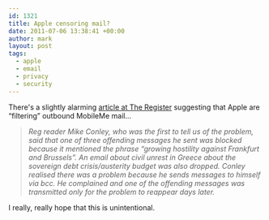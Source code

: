 ```yaml
---
id: 1321
title: Apple censoring mail?
date: 2011-07-06 13:38:41 +00:00
author: mark
layout: post
tags:
  - apple
  - email
  - privacy
  - security
---
```

There's a slightly alarming [article at The Register](http://www.theregister.co.uk/2011/07/06/mobileme_censorware_row/) suggesting that Apple are &#8220;filtering&#8221; outbound MobileMe mail&#8230;

> _Reg reader Mike Conley, who was the first to tell us of the problem, said that one of three offending messages he sent was blocked because it mentioned the phrase &#8220;growing hostility against Frankfurt and Brussels&#8221;. An email about civil unrest in Greece about the sovereign debt crisis/austerity budget was also dropped. Conley realised there was a problem because he sends messages to himself via bcc. He complained and one of the offending messages was transmitted only for the problem to reappear days later._

I really, really hope that this is unintentional.

